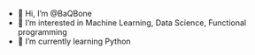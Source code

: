 - 👋 Hi, I’m @BaQBone
- 👀 I’m interested in Machine Learning, Data Science, Functional programming
- 🌱 I’m currently learning Python

